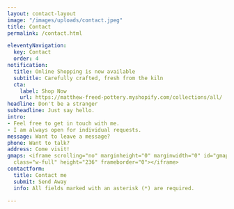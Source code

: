```yaml
---
layout: contact-layout
image: "/images/uploads/contact.jpeg"
title: Contact
permalink: /contact.html

eleventyNavigation:
  key: Contact
  order: 4
notification:
  title: Online Shopping is now available
  subtitle: Carefully crafted, fresh from the kiln
  cta:
    label: Shop Now
    url: https://matthew-freed-pottery.myshopify.com/collections/all/
headline: Don't be a stranger
subheadline: Just say hello.
intro:
- Feel free to get in touch with me.
- I am always open for individual requests.
message: Want to leave a message?
phone: Want to talk?
address: Come visit!
gmaps: <iframe scrolling="no" marginheight="0" marginwidth="0" id="gmap_canvas" src="https://maps.google.com/maps?amp;height=236&amp;hl=en&amp;q=740%20Jackson%20Ave,%20Vancouver%20Vancouver+(Matthew%20Freed%20Pottery)&amp;t=&amp;z=15&amp;ie=UTF8&amp;iwloc=B&amp;output=embed&amp;key=AIzaSyCFHnnqdvlsho-1eAgbRZwmIgqmq_X9jpI"
  class="w-full" height="236" frameborder="0"></iframe>
contactform:
  title: Contact me
  submit: Send Away
  info: All fields marked with an asterisk (*) are required.

---
```

